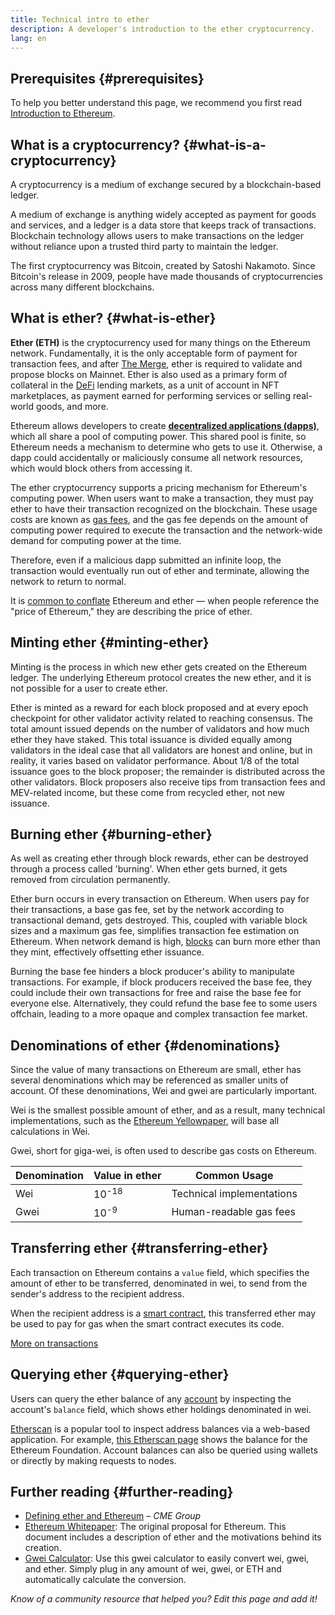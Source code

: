```yaml
---
title: Technical intro to ether
description: A developer's introduction to the ether cryptocurrency.
lang: en
---
```


## Prerequisites {#prerequisites}

To help you better understand this page, we recommend you first read [Introduction to Ethereum](/developers/docs/intro-to-ethereum/).

## What is a cryptocurrency? {#what-is-a-cryptocurrency}

A cryptocurrency is a medium of exchange secured by a blockchain-based ledger.

A medium of exchange is anything widely accepted as payment for goods and services, and a ledger is a data store that keeps track of transactions. Blockchain technology allows users to make transactions on the ledger without reliance upon a trusted third party to maintain the ledger.

The first cryptocurrency was Bitcoin, created by Satoshi Nakamoto. Since Bitcoin's release in 2009, people have made thousands of cryptocurrencies across many different blockchains.

## What is ether? {#what-is-ether}

**Ether (ETH)** is the cryptocurrency used for many things on the Ethereum network. Fundamentally, it is the only acceptable form of payment for transaction fees, and after [The Merge](/roadmap/merge), ether is required to validate and propose blocks on Mainnet. Ether is also used as a primary form of collateral in the [DeFi](/defi) lending markets, as a unit of account in NFT marketplaces, as payment earned for performing services or selling real-world goods, and more.

Ethereum allows developers to create [**decentralized applications (dapps)**](/developers/docs/dapps), which all share a pool of computing power. This shared pool is finite, so Ethereum needs a mechanism to determine who gets to use it. Otherwise, a dapp could accidentally or maliciously consume all network resources, which would block others from accessing it.

The ether cryptocurrency supports a pricing mechanism for Ethereum's computing power. When users want to make a transaction, they must pay ether to have their transaction recognized on the blockchain. These usage costs are known as [gas fees](/developers/docs/gas/), and the gas fee depends on the amount of computing power required to execute the transaction and the network-wide demand for computing power at the time.

Therefore, even if a malicious dapp submitted an infinite loop, the transaction would eventually run out of ether and terminate, allowing the network to return to normal.

It is [common to conflate](https://abcnews.go.com/Business/bitcoin-slumps-week-low-amid-renewed-worries-chinese/story?id=78399845) Ethereum and ether — when people reference the "price of Ethereum," they are describing the price of ether.

## Minting ether {#minting-ether}

Minting is the process in which new ether gets created on the Ethereum ledger. The underlying Ethereum protocol creates the new ether, and it is not possible for a user to create ether.

Ether is minted as a reward for each block proposed and at every epoch checkpoint for other validator activity related to reaching consensus. The total amount issued depends on the number of validators and how much ether they have staked. This total issuance is divided equally among validators in the ideal case that all validators are honest and online, but in reality, it varies based on validator performance. About 1/8 of the total issuance goes to the block proposer; the remainder is distributed across the other validators. Block proposers also receive tips from transaction fees and MEV-related income, but these come from recycled ether, not new issuance.

## Burning ether {#burning-ether}

As well as creating ether through block rewards, ether can be destroyed through a process called 'burning'. When ether gets burned, it gets removed from circulation permanently.

Ether burn occurs in every transaction on Ethereum. When users pay for their transactions, a base gas fee, set by the network according to transactional demand, gets destroyed. This, coupled with variable block sizes and a maximum gas fee, simplifies transaction fee estimation on Ethereum. When network demand is high, [blocks](https://etherscan.io/block/12965263) can burn more ether than they mint, effectively offsetting ether issuance.

Burning the base fee hinders a block producer's ability to manipulate transactions. For example, if block producers received the base fee, they could include their own transactions for free and raise the base fee for everyone else. Alternatively, they could refund the base fee to some users offchain, leading to a more opaque and complex transaction fee market.

## Denominations of ether {#denominations}

Since the value of many transactions on Ethereum are small, ether has several denominations which may be referenced as smaller units of account. Of these denominations, Wei and gwei are particularly important.

Wei is the smallest possible amount of ether, and as a result, many technical implementations, such as the [Ethereum Yellowpaper](https://ethereum.github.io/yellowpaper/paper.pdf), will base all calculations in Wei.

Gwei, short for giga-wei, is often used to describe gas costs on Ethereum.

| Denomination | Value in ether   | Common Usage              |
| ------------ | ---------------- | ------------------------- |
| Wei          | 10<sup>-18</sup> | Technical implementations |
| Gwei         | 10<sup>-9</sup>  | Human-readable gas fees   |

## Transferring ether {#transferring-ether}

Each transaction on Ethereum contains a `value` field, which specifies the amount of ether to be transferred, denominated in wei, to send from the sender's address to the recipient address.

When the recipient address is a [smart contract](/developers/docs/smart-contracts/), this transferred ether may be used to pay for gas when the smart contract executes its code.

[More on transactions](/developers/docs/transactions/)

## Querying ether {#querying-ether}

Users can query the ether balance of any [account](/developers/docs/accounts/) by inspecting the account's `balance` field, which shows ether holdings denominated in wei.

[Etherscan](https://etherscan.io) is a popular tool to inspect address balances via a web-based application. For example, [this Etherscan page](https://etherscan.io/address/0xde0b295669a9fd93d5f28d9ec85e40f4cb697bae) shows the balance for the Ethereum Foundation. Account balances can also be queried using wallets or directly by making requests to nodes.

## Further reading {#further-reading}

- [Defining ether and Ethereum](https://www.cmegroup.com/education/courses/introduction-to-ether/defining-ether-and-ethereum.html) – _CME Group_
- [Ethereum Whitepaper](/whitepaper/): The original proposal for Ethereum. This document includes a description of ether and the motivations behind its creation.
- [Gwei Calculator](https://www.alchemy.com/gwei-calculator): Use this gwei calculator to easily convert wei, gwei, and ether. Simply plug in any amount of wei, gwei, or ETH and automatically calculate the conversion.

_Know of a community resource that helped you? Edit this page and add it!_
